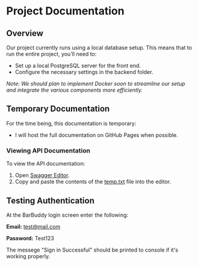 # Project Documentation

## Overview

Our project currently runs using a local database setup. This means that to run the entire project, you'll need to:

- Set up a local PostgreSQL server for the front end.
- Configure the necessary settings in the backend folder.

*Note: We should plan to implement Docker soon to streamline our setup and integrate the various components more efficiently.*

## Temporary Documentation

For the time being, this documentation is temporary:

- I will host the full documentation on GitHub Pages when possible.
  
### Viewing API Documentation

To view the API documentation:

1. Open [Swagger Editor](https://editor-next.swagger.io/).
2. Copy and paste the contents of the [temp.txt](https://github.com/user-attachments/files/19439767/temp.txt) file into the editor.

## Testing Authentication
At the BarBuddy login screen enter the following:

**Email:** test@mail.com

**Password:** Test123

The messege "Sign in Successful" should be printed to console if it's working properly.

